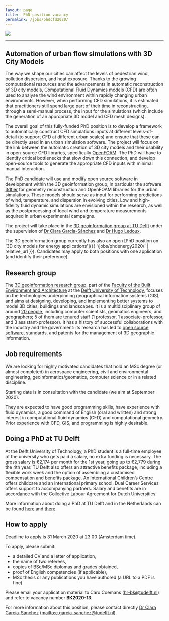 ```yaml
---
layout: page
title:  PhD position vacancy
permalink: /jobs/phdcfd2020/
---
```


<div class="row">
	<div class="col-sm-12 col-xs-12"><img class="img-responsive" src="{{ "img/banner.jpg" }}"></div>
</div>

- - - 

## Automation of urban flow simulations with 3D City Models

The way we shape our cities can affect the levels of pedestrian wind, pollution dispersion, and heat exposure. 
Thanks to the growing computational resources and the advancements in automatic reconstruction of 3D city models, Computational Fluid Dynamics models (CFD) are often used to analyse the wind environment within rapidly changing urban environments. 
However, when performing CFD simulations, it is estimated that practitioners still spend large part of their time in reconstructing, through a semi-manual process, the input for the simulations (which include the generation of an appropriate 3D model and CFD mesh designs). 

The overall goal of this fully-funded PhD position is to develop a framework to automatically construct CFD simulations inputs at different levels-of-detail (to support CFD at different urban scales) and ensure that these can be directly used in an urban simulation software. 
The project will focus on the link between the automatic creation of 3D city models and their usability in open-source CFD libraries, specifically [OpenFOAM](https://openfoam.com). 
The PhD will have to identify critical bottlenecks that slow down this connection, and develop open-source tools to generate the appropriate CFD inputs with minimal manual interaction.

The PhD candidate will use and modify open source software in development within the 3D geoinformation group, in particular the software [3dfier](https://github.com/tudelft3d/3dfier) for geometry reconstruction and OpenFOAM libraries for the urban simulations. 
These models should serve as input for performing predictions of wind, temperature, and dispersion in evolving cities. 
Low and high-fidelity fluid dynamic simulations are envisioned within the research, as well as the postprocessing of local wind and temperature measurements acquired in urban experimental campaigns.

The project will take place in the [3D geoinformation group at TU Delft](https://3d.bk.tudelft.nl) under the supervision of [Dr Clara García-Sánchez](https://3d.bk.tudelft.nl/gsclara/) and [Dr Hugo Ledoux](https://3d.bk.tudelft.nl/hledoux).

The 3D geoinformation group currently has also an open [PhD position on '3D city models for energy applications']({{ '/jobs/phdenergy2020/' | relative_url }}). 
Candidates may apply to both positions with one application (and identify their preference). 


## Research group

The [3D geoinformation research group](https://3d.bk.tudelft.nl), part of the [Faculty of the Built Environment and Architecture](http://www.bk.tudelft.nl/en) at the [Delft University of Technology](http://www.tudelft.nl), focuses on the technologies underpinning geographical information systems (GIS), and aims at designing, developing, and implementing better systems to model 3D cities, buildings and landscapes.
It is a multidisciplinary group of around [20 people](/about/), including computer scientists, geomatics engineers, and geographers; 5 of them are tenured staff (1 professor, 1 associate-professor, and 3 assistant-professor).
It has a history of successful collaborations with the industry and the government: its research has led to [open source](https://github.com/tudelft3d) [software](https://github.com/tudelft3d), standards, and patents for the management of 3D geographic information.



## Job requirements
<!-- 600 char --> 

We are looking for highly motivated candidates that hold an MSc degree (or almost completed) in aerospace engineering, civil and environmental engineering, geoinformatics/geomatics, computer science or in a related discipline. 

Starting date is in consultation with the candidate (we aim at September 2020).

They are expected to have good programming skills, have experience with fluid dynamics, a good command of English (oral and written) and strong interest in computational fluid dynamics (CFD) and computational geometry. 
Prior experience with CFD, GIS, and programming is highly desirable. 


## Doing a PhD at TU Delft

At the Delft University of Technology, a PhD student is a full-time employee of the university who gets paid a salary, no extra funding is necessary.
The gross salary is €2,174 per month for the 1st year, going up to €2,779 during the 4th year.
TU Delft also offers an attractive benefits package, including a flexible work week and the option of assembling a customised compensation and benefits package.
An International Children’s Centre offers childcare and an international primary school. Dual Career Services offers support to accompanying partners. Salary and benefits are in accordance with the Collective Labour Agreement for Dutch Universities.

More information about doing a PhD at TU Delft and in the Netherlands can be found [here](http://www.graduateschool.tudelft.nl) and [there](http://www.studyinholland.nl/education-system/degrees/phd).

## How to apply

<div class="alert alert-info" role="alert">
Deadline to apply is 31 March 2020 at 23:00 (Amsterdam time).
</div>

<!-- <div class="alert alert-danger" role="alert">
Deadline has passed, you can't apply anymore.
</div> -->

To apply, please submit: 

- a detailed CV and a letter of application,
- the name of two referees,
- copies of BSc/MSc diplomas and grades obtained,
- proof of English competencies (if applicable),
- MSc thesis or any publications you have authored (a URL to a PDF is fine).

Please email your application material to Caro Coemans (<hr-bk@tudelft.nl>) and refer to vacancy number __BK2020-13__.

For more information about this position, please contact directly [Dr Clara García-Sánchez](https://3d.bk.tudelft.nl/gsclara/) (<mailto:c.garcia-sanchez@tudelft.nl>).

